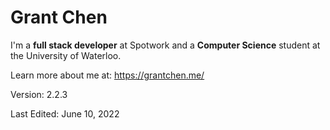 # Grant Chen

I'm a **full stack developer** at Spotwork and a **Computer Science** student at the University of Waterloo.

Learn more about me at: https://grantchen.me/

Version: 2.2.3

Last Edited: June 10, 2022
